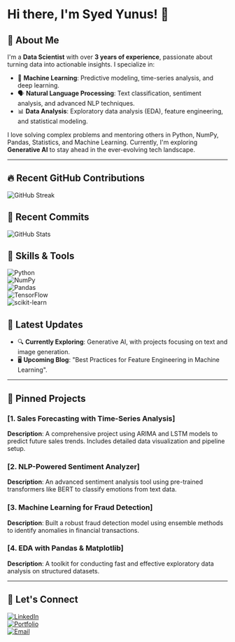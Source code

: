 # Hi there, I'm Syed Yunus! 👋

## 🌟 About Me
I'm a **Data Scientist** with over **3 years of experience**, passionate about turning data into actionable insights. I specialize in:
- 🧠 **Machine Learning**: Predictive modeling, time-series analysis, and deep learning.
- 🗣️ **Natural Language Processing**: Text classification, sentiment analysis, and advanced NLP techniques.
- 📊 **Data Analysis**: Exploratory data analysis (EDA), feature engineering, and statistical modeling.

I love solving complex problems and mentoring others in Python, NumPy, Pandas, Statistics, and Machine Learning. Currently, I'm exploring **Generative AI** to stay ahead in the ever-evolving tech landscape.

---
## 🔥 Recent GitHub Contributions
![GitHub Streak](https://github-readme-stats.vercel.app/api?username=syedyunus2018&show_icons=true&theme=radical&hide_border=true)

## 📂 Recent Commits
![GitHub Stats](https://github-readme-stats.vercel.app/api?username=syedyunus2018&show_icons=true&theme=radical)

## 🔧 Skills & Tools
![Python](https://img.shields.io/badge/Python-3670A0?style=for-the-badge&logo=python&logoColor=ffdd54)  
![NumPy](https://img.shields.io/badge/NumPy-013243?style=for-the-badge&logo=NumPy&logoColor=white)  
![Pandas](https://img.shields.io/badge/Pandas-150458?style=for-the-badge&logo=pandas&logoColor=white)  
![TensorFlow](https://img.shields.io/badge/TensorFlow-FF6F00?style=for-the-badge&logo=tensorflow&logoColor=white)  
![scikit-learn](https://img.shields.io/badge/scikit--learn-F7931E?style=for-the-badge&logo=scikit-learn&logoColor=white)

## 🚀 Latest Updates
- 🔍 **Currently Exploring**: Generative AI, with projects focusing on text and image generation.
- 🖥️ **Upcoming Blog**: "Best Practices for Feature Engineering in Machine Learning".

---
## 📌 Pinned Projects

### [1. Sales Forecasting with Time-Series Analysis]
**Description**: A comprehensive project using ARIMA and LSTM models to predict future sales trends. Includes detailed data visualization and pipeline setup.

### [2. NLP-Powered Sentiment Analyzer]
**Description**: An advanced sentiment analysis tool using pre-trained transformers like BERT to classify emotions from text data.

### [3. Machine Learning for Fraud Detection]
**Description**: Built a robust fraud detection model using ensemble methods to identify anomalies in financial transactions.

### [4. EDA with Pandas & Matplotlib]
**Description**: A toolkit for conducting fast and effective exploratory data analysis on structured datasets.

---


## 🌱 Let's Connect
[![LinkedIn](https://img.shields.io/badge/LinkedIn-0A66C2?style=for-the-badge&logo=linkedin&logoColor=white)](https://www.linkedin.com/syedyunusds)  
[![Portfolio](https://img.shields.io/badge/Portfolio-000?style=for-the-badge&logo=portfolio&logoColor=white)]()  
[![Email](https://img.shields.io/badge/Email-EA4335?style=for-the-badge&logo=gmail&logoColor=white)](mailto:syedyunusds@gmail.com)
